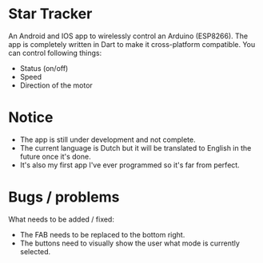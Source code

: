 # Star Tracker

An Android and IOS app to wirelessly control an Arduino (ESP8266).
The app is completely written in Dart to make it cross-platform compatible.
You can control following things:
- Status (on/off)
- Speed
- Direction of the motor

# Notice

- The app is still under development and not complete.
- The current language is Dutch but it will be translated to English in the future once it's done.
- It's also my first app I've ever programmed so it's far from perfect.

# Bugs / problems

What needs to be added / fixed:

- The FAB needs to be replaced to the bottom right.
- The buttons need to visually show the user what mode is currently selected.
